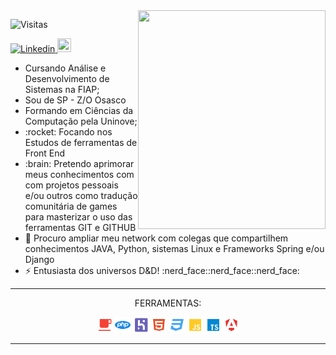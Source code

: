 

<!--<img src="https://imgur.com/KZvmGQx.jpg" height=350 width=350 align="right"> -->
<img src="https://i.pinimg.com/originals/06/60/ef/0660efe82fa3da42ed56eef013171835.gif" align="right" height=350 width=300 border="white">
<!-- <img src = "https://i.pinimg.com/originals/35/df/e2/35dfe2690df1f3da44f06be0f6e8de7e.gif" align="right" height=100 width=90>  -->

<!-- <h2>Oi, Tudo bem?!</h1>

<h2>Bem vindo ao meu perfil !</h2> -->


<p><img src="https://visitor-badge.glitch.me/badge?page_id=d-silva.d-silva" alt="Visitas">

[![Linkedin](https://img.shields.io/badge/-LinkedIn-blue?style=flat&logo=Linkedin&logoColor=white&link=https://www.linkedin.com/in/danilo-silva-77204312b/)](https://www.linkedin.com/in/danilo-silva-77204312b/)<a href="https://www.instagram.com/d.ssilva2/" >
<img src="https://icon-library.com/images/instagram-small-icon/instagram-small-icon-12.jpg" height=22 width=22>
</a>

<!-- - :cancer: /-->
<ul>
<li>Cursando Análise e Desenvolvimento de Sistemas na FIAP;
<li>Sou de SP - Z/O Osasco
<li>Formando em Ciências da Computação pela Uninove;
 
<li>:rocket: Focando nos Estudos de ferramentas de Front End
<li>:brain: Pretendo aprimorar meus conhecimentos com com projetos pessoais e/ou outros como tradução comunitária de games para masterizar o uso das ferramentas GIT e GITHUB 
<li>🤝 Procuro ampliar meu network com colegas que compartilhem conhecimentos JAVA, Python, sistemas Linux e Frameworks Spring e/ou Django
<li>⚡ Entusiasta dos universos D&D! :nerd_face::nerd_face::nerd_face:  
</ul>

<hr>
 <p align="center">
FERRAMENTAS: 
<!-- <img src="https://i.pinimg.com/originals/e0/53/d7/e053d7538d377ce2b224dbf1823e5732.png" height=40 width=40><img src="https://minerandodados.com.br/wp-content/uploads/2017/02/python-logo.png" height=40 width=40><img src="https://resources.jetbrains.com/storage/products/pycharm/img/meta/pycharm_logo_300x300.png" height=40 width=40>
<img src="https://logodownload.org/wp-content/uploads/2017/04/java-logo-2.png" height=43 width=30>
<img src="https://seeklogo.com/images/E/eclipse-logo-85FE4BEA34-seeklogo.com.png" height=40 width=40>
<img src="https://git-scm.com/images/logos/downloads/Git-Icon-1788C.png" height=40 width=40>
<img src="http://static1.squarespace.com/static/5d092c5193b409000129adc4/t/5d0d75044951180001635b02/1561163016097/mysql-logo.png?format=1500w" height=40 width=40>
 -->
 <p align="center">
<!-- BackEnd-->
<!-- <img src="https://raw.githubusercontent.com/PKief/vscode-material-icon-theme/main/icons/python.svg" alt="react" width="25" height="25" /> -->
<!-- <img src="https://raw.githubusercontent.com/PKief/vscode-material-icon-theme/main/icons/django.svg" alt="react" width="25" height="25" />   -->
<img src="https://raw.githubusercontent.com/PKief/vscode-material-icon-theme/main/icons/java.svg" alt="java" width="25" height="25" />
<img src="https://raw.githubusercontent.com/PKief/vscode-material-icon-theme/main/icons/php.svg" alt="react" width="25" height="25" />  
<!-- <img src="https://raw.githubusercontent.com/PKief/vscode-material-icon-theme/main/icons/nodejs.svg" alt="nodejs" width="25" height="25" /> -->
<img src="https://raw.githubusercontent.com/PKief/vscode-material-icon-theme/main/icons/heroku.svg" alt="heroku" width="25" height="25" />
  
<!-- FrontEnd -->
<img src="https://raw.githubusercontent.com/PKief/vscode-material-icon-theme/main/icons/html.svg" alt="react" width="25" height="25" />
<img src="https://raw.githubusercontent.com/PKief/vscode-material-icon-theme/main/icons/css.svg" alt="css" width="25" height="25" />
<img src="https://raw.githubusercontent.com/PKief/vscode-material-icon-theme/main/icons/javascript.svg" alt="javascript" width="25" height="25" />    
<img src="https://raw.githubusercontent.com/PKief/vscode-material-icon-theme/main/icons/typescript.svg" alt="typescript" width="25" height="25" />
<img src="https://raw.githubusercontent.com/PKief/vscode-material-icon-theme/main/icons/angular.svg" alt="angular-js" width="25" height="25" />



--------------------------------------------------------------------------------------------------------------------------------------------

